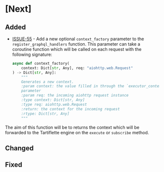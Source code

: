 # [Next]

## Added

- [ISSUE-55](https://github.com/tartiflette/tartiflette-aiohttp/issues/55) - Add
a new optional `context_factory` parameter to the `register_graphql_handlers`
function. This parameter can take a coroutine function which will be called on
each request with the following signature:
    ```python
    async def context_factory(
        context: Dict[str, Any], req: "aiohttp.web.Request"
    ) -> Dict[str, Any]:
        """
        Generates a new context.
        :param context: the value filled in through the `executor_context`
        parameter
        :param req: the incoming aiohttp request instance
        :type context: Dict[str, Any]
        :type req: aiohttp.web.Request
        :return: the context for the incoming request
        :rtype: Dict[str, Any]
        """
    ```

The aim of this function will be to returns the context which will be forwarded
to the Tartiflette engine on the `execute` or `subscribe` method.

## Changed

## Fixed